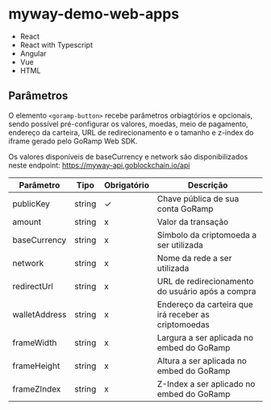 # myway-demo-web-apps

- React
- React with Typescript
- Angular
- Vue
- HTML

## Parâmetros

O elemento `<goramp-button>` recebe parâmetros orbiagtórios e opcionais, sendo possível pré-configurar os valores, moedas, meio de pagamento, endereço da carteira, URL de redirecionamento e o tamanho e z-index do iframe gerado pelo GoRamp Web SDK.

Os valores disponíveis de baseCurrency e network são disponibilizados neste endpoint: https://myway-api.goblockchain.io/api

| Parâmetro | Tipo | Obrigatório | Descrição |
| -------- | -------- | -------- | -------- |
| publicKey | string | ✓ | Chave pública de sua conta GoRamp |
| amount | string | x | Valor da transação |
| baseCurrency | string | x | Símbolo da criptomoeda a ser utilizada |
| network | string | x | Nome da rede a ser utilizada |
| redirectUrl | string | x | URL de redirecionamento do usuário após a compra |
| walletAddress | string | x | Endereço da carteira que irá receber as criptomoedas |
| frameWidth | string | x | Largura a ser aplicada no embed do GoRamp |
| frameHeight | string | x | Altura a ser aplicada no embed do GoRamp |
| frameZIndex | string | x | Z-Index a ser aplicado no embed do GoRamp |
